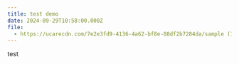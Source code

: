 ```yaml
---
title: test demo
date: 2024-09-29T10:58:00.000Z
file:
  - https://ucarecdn.com/7e2e3fd9-4136-4a62-bf8e-88df2b7284da/sample (1).pdf
---
```

test
